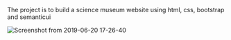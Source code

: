 The project is to build a science museum website using html, css, bootstrap and semanticui

![Screenshot from 2019-06-20 17-26-40](https://user-images.githubusercontent.com/4701098/59861291-d29b4980-9380-11e9-8bea-06a676741edd.png)
